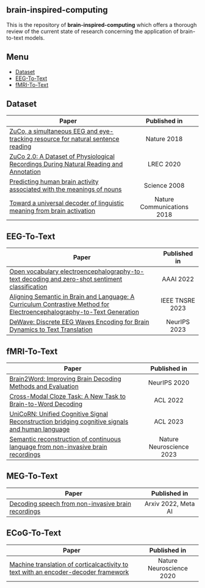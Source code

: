 ## brain-inspired-computing
This is the repository of **brain-inspired-computing** which offers a thorough review of the current state of research concerning the application of brain-to-text models.
## Menu
- [Dataset](#dataset)
- [EEG-To-Text](#eeg-to-text)
- [fMRI-To-Text](#fmri-to-text)

## Dataset
|Paper|Published in|
|---|:---:|
|[ZuCo, a simultaneous EEG and eye-tracking resource for natural sentence reading](http://arxiv.org/abs/1405.4053v2)|Nature 2018|
|[ZuCo 2.0: A Dataset of Physiological Recordings During Natural Reading and Annotation](https://aclanthology.org/2020.lrec-1.18)|LREC 2020|
|[Predicting human brain activity associated with the meanings of nouns](https://www.science.org/doi/10.1126/science.1152876)|Science 2008|
|[Toward a universal decoder of linguistic meaning from brain activation](https://www.nature.com/articles/s41467-018-03068-4)|Nature Communications 2018|

## EEG-To-Text
|Paper|Published in|
|---|:---:|
|[Open vocabulary electroencephalography-to-text decoding and zero-shot sentiment classification](https://ojs.aaai.org/index.php/AAAI/article/view/20472)|AAAI 2022|
|[Aligning Semantic in Brain and Language: A Curriculum Contrastive Method for Electroencephalography-to-Text Generation](https://ieeexplore.ieee.org/document/10248031)|IEEE TNSRE 2023|
|[DeWave: Discrete EEG Waves Encoding for Brain Dynamics to Text Translation](https://arxiv.org/abs/2309.14030)|NeurIPS 2023|

## fMRI-To-Text
|Paper|Published in|
|---|:---:|
|[Brain2Word: Improving Brain Decoding Methods and Evaluation](https://nips.cc/virtual/2020/20629)|NeurIPS 2020|
|[Cross-Modal Cloze Task: A New Task to Brain-to-Word Decoding](https://aclanthology.org/2022.findings-acl.54)|ACL 2022|
|[UniCoRN: Unified Cognitive Signal Reconstruction bridging cognitive signals and human language](https://aclanthology.org/2023.acl-long.741/)|ACL 2023|
|[Semantic reconstruction of continuous language from non-invasive brain recordings](https://www.biorxiv.org/content/10.1101/2022.09.29.509744v1)|Nature Neuroscience 2023|

## MEG-To-Text
|Paper|Published in|
|---|:---:|
|[Decoding speech from non-invasive brain recordings](https://arxiv.org/abs/2208.12266)|Arxiv 2022, Meta AI|

## ECoG-To-Text
|Paper|Published in|
|---|:---:|
|[Machine translation of corticalcactivity to text with an encoder-decoder framework](https://www.biorxiv.org/content/10.1101/708206v1)|Nature Neuroscience 2020|